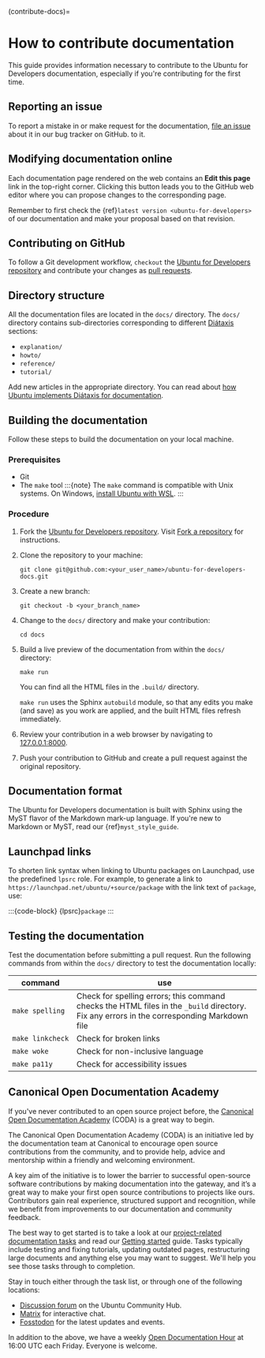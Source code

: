 (contribute-docs)=
# How to contribute documentation

This guide provides information necessary to contribute to the Ubuntu for Developers documentation, especially if you're contributing for the first time.


## Reporting an issue

To report a mistake in or make request for the documentation, [file an issue](https://github.com/canonical/ubuntu-for-developers-docs/issues) about it in our bug tracker on GitHub.
to it.


## Modifying documentation online

Each documentation page rendered on the web contains an **Edit this page** link in the top-right corner. Clicking this button leads you to the GitHub web editor where you can propose changes to the corresponding page.

Remember to first check the {ref}`latest version <ubuntu-for-developers>` of our documentation and make your proposal based on that revision.


## Contributing on GitHub

To follow a Git development workflow, `checkout` the [Ubuntu for Developers repository](https://github.com/canonical/ubuntu-for-developers-docs/) and contribute your changes as [pull requests](https://github.com/canonical/ubuntu-for-developers-docs/pulls).


## Directory structure

All the documentation files are located in the `docs/` directory. The `docs/` directory contains sub-directories corresponding to different [Diátaxis](https://diataxis.fr/) sections:

* `explanation/`
* `howto/`
* `reference/`
* `tutorial/`

Add new articles in the appropriate directory. You can read about [how Ubuntu implements Diátaxis for documentation](https://ubuntu.com/blog/diataxis-a-new-foundation-for-canonical-documentation).


## Building the documentation

Follow these steps to build the documentation on your local machine.


### Prerequisites

* Git
* The `make` tool
    :::{note}
    The `make` command is compatible with Unix systems. On Windows, [install Ubuntu with WSL](https://documentation.ubuntu.com/wsl/latest/howto/install-ubuntu-wsl2/).
    :::


### Procedure

1. Fork the [Ubuntu for Developers repository](https://github.com/canonical/ubuntu-for-developers-docs/). Visit [Fork a repository](https://docs.github.com/en/pull-requests/collaborating-with-pull-requests/working-with-forks/fork-a-repo) for instructions.

2. Clone the repository to your machine:
    ```none
    git clone git@github.com:<your_user_name>/ubuntu-for-developers-docs.git
    ```

3. Create a new branch:
    ```none
    git checkout -b <your_branch_name>
    ```

4. Change to the `docs/` directory and make your contribution:
    ```
    cd docs
    ```

5. Build a live preview of the documentation from within the `docs/` directory:
    ```
    make run
    ```
    You can find all the HTML files in the `.build/` directory.

    `make run` uses the Sphinx `autobuild` module, so that any edits you make (and save) as you work are applied, and the built HTML files refresh immediately.

6. Review your contribution in a web browser by navigating to [127.0.0.1:8000](http://127.0.0.1:8000/).

7. Push your contribution to GitHub and create a pull request against the original repository.


## Documentation format

The Ubuntu for Developers documentation is built with Sphinx using the MyST flavor of the Markdown mark-up language. If you're new to Markdown or MyST, read our {ref}`myst_style_guide`.


## Launchpad links

To shorten link syntax when linking to Ubuntu packages on Launchpad, use the predefined `lpsrc` role. For example, to generate a link to `https://launchpad.net/ubuntu/+source/package` with the link text of `package`, use:

:::{code-block}
{lpsrc}`package`
:::


## Testing the documentation

Test the documentation before submitting a pull request. Run the following commands from within the `docs/` directory to test the documentation locally:

| command  | use |
|---------|-----|
| `make spelling` | Check for spelling errors; this command checks the HTML files in the `_build` directory. Fix any errors in the corresponding Markdown file |
| `make linkcheck` | Check for broken links |
| `make woke` | Check for non-inclusive language |
| `make pa11y` | Check for accessibility issues |



## Canonical Open Documentation Academy

If you've never contributed to an open source project before, the [Canonical Open Documentation Academy](https://documentationacademy.org/) (CODA) is a great way to begin.

The Canonical Open Documentation Academy (CODA) is an initiative led by the documentation team at Canonical to encourage open source contributions from the community, and to provide help, advice and mentorship within a friendly and welcoming environment.

A key aim of the initiative is to lower the barrier to successful open-source software contributions by making documentation into the gateway, and it’s a great way to make your first open source contributions to projects like ours. Contributors gain real experience, structured support and recognition, while we benefit from improvements to our documentation and community feedback.

The best way to get started is to take a look at our [project-related documentation tasks](https://github.com/canonical/open-documentation-academy/issues) and read our [Getting started](https://discourse.ubuntu.com/t/getting-started/42769) guide. Tasks typically include testing and fixing tutorials, updating outdated pages, restructuring large documents and anything else you may want to suggest. We'll help you see those tasks through to completion.

Stay in touch either through the task list, or through one of the following locations:

* [Discussion forum](https://discourse.ubuntu.com/t/about-the-open-documentation-academy/39615) on the Ubuntu Community Hub.
* [Matrix](https://matrix.to/#/#documentation:ubuntu.com) for interactive chat.
* [Fosstodon](https://fosstodon.org/@CanonicalDocumentation) for the latest updates and events.

In addition to the above, we have a weekly [Open Documentation Hour](https://discourse.ubuntu.com/t/open-documentation-hour-schedule/45291) at 16:00 UTC each Friday. Everyone is welcome.
